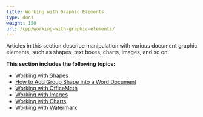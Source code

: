 ```yaml
---
title: Working with Graphic Elements
type: docs
weight: 150
url: /cpp/working-with-graphic-elements/
---
```


Articles in this section describe manipulation with various document graphic elements, such as shapes, text boxes, charts, images, and so on. 

**This section includes the following topics:**
- [Working with Shapes](/words/cpp/working-with-shapes/)
- [How to Add Group Shape into a Word Document](/words/cpp/how-to-add-group-shape-into-a-word-document/)
- [Working with OfficeMath](/words/cpp/working-with-officemath/)
- [Working with Images](/words/cpp/working-with-images/)
- [Working with Charts](/words/cpp/working-with-charts/)
- [Working with Watermark](/words/cpp/working-with-watermark/)